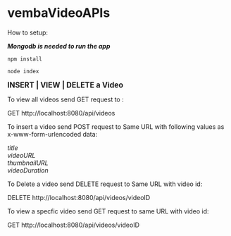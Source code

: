 # vembaVideoAPIs

How to setup:

<b><i>Mongodb is needed to run the app</i></b>

`npm install`

`node index`

<big><b>INSERT | VIEW | DELETE a Video</b></big>

To view all videos send GET request to :

 GET http://localhost:8080/api/videos

To insert a video send POST request to Same URL with following values as x-www-form-urlencoded data:

<i> title </i> <br>
<i> videoURL</i><br>
<i>thumbnailURL </i><br>
<i>videoDuration</i>

To Delete a video send DELETE request to Same URL with video id:

DELETE http://localhost:8080/api/videos/videoID

To view a specfic video send GET request to same URL with video id:

GET  http://localhost:8080/api/videos/videoID




